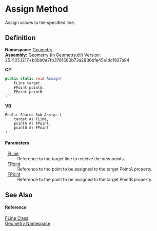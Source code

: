 # Assign Method


Assign values to the specified line.



## Definition
**Namespace:** <a href="eb409b48-e279-bdb4-daf3-3196b72d55a2.md">Geometry</a>  
**Assembly:** Geometry (in Geometry.dll) Version: 25.1105.1217+b6bb0e7fb3781583b73a2836dfe45a1dcf927a94

**C#**
``` C#
public static void Assign(
	FLine target,
	FPoint pointA,
	FPoint pointB
)
```
**VB**
``` VB
Public Shared Sub Assign ( 
	target As FLine,
	pointA As FPoint,
	pointB As FPoint
)
```



#### Parameters
<dl><dt>  <a href="99e8edd0-3bcb-d1f2-0683-cf53bac524c7.md">FLine</a></dt><dd>Reference to the target line to receive the new points.</dd><dt>  <a href="477a6142-7b25-5977-263a-a8e4e3c4f582.md">FPoint</a></dt><dd>Reference to the point to be assigned to the target PointA property.</dd><dt>  <a href="477a6142-7b25-5977-263a-a8e4e3c4f582.md">FPoint</a></dt><dd>Reference to the point to be assigned to the target PointB property.</dd></dl>

## See Also


#### Reference
<a href="99e8edd0-3bcb-d1f2-0683-cf53bac524c7.md">FLine Class</a>  
<a href="eb409b48-e279-bdb4-daf3-3196b72d55a2.md">Geometry Namespace</a>  
